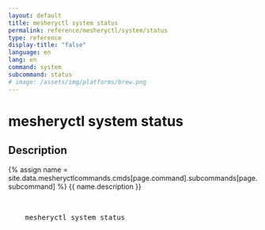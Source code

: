 ```yaml
---
layout: default
title: mesheryctl system status
permalink: reference/mesheryctl/system/status
type: reference
display-title: "false"
language: en
lang: en
command: system
subcommand: status
# image: /assets/img/platforms/brew.png
---
```


<!-- Copy this template to create individual doc pages for each mesheryctl commands -->

<!-- Name of the command -->
# mesheryctl system status

## Description

{% assign name = site.data.mesheryctlcommands.cmds[page.command].subcommands[page.subcommand] %}
{{ name.description }}

<!-- Basic usage of the command -->
<pre class="codeblock-pre">
  <div class="codeblock">
    mesheryctl system status 
  </div>
</pre>

<!--## Examples

{% for command_hash in site.data.mesheryctlcommands.lifecycle.system.status.command %}{% assign command = command_hash[1] %}
{{ command.description }}
<pre class="codeblock-pre">
  <div class="codeblock">
  {{ command.usage }}
  </div>
</pre>
{% endfor %}
{% for flag_hash in site.data.mesheryctlcommands.lifecycle.system.status.flag %}{% assign flag = flag_hash[1] %}
{{ flag.description }}
<pre class="codeblock-pre">
  <div class="codeblock">
  {{ flag.usage }}
  </div>
</pre>
{% endfor %}
<br/>
-->

<!-- Options/Flags available in this command -->
<!-- ## Options

{% for flag_hash in site.data.mesheryctlcommands.lifecycle.system.status.flag %}{% assign flag = flag_hash[1] %}
{{ flag.description }}
<pre class="codeblock-pre">
  <div class="codeblock">
    {{ flag.flag }}
  </div>
</pre>
{% endfor %}
<br/>
-->

